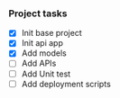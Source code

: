 ### Project tasks

- [x] Init base project
- [x] Init api app
- [x] Add models
- [ ] Add APIs
- [ ] Add Unit test
- [ ] Add deployment scripts
